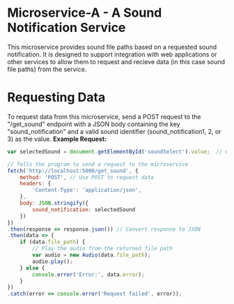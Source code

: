 # Microservice-A - A Sound Notification Service
This microservice provides sound file paths based on a requested sound notification. It is designed to support integration with web applications or other services to allow them to request and recieve data (in this case sound file paths) from the service.
# Requesting Data
To request data from this microservice, send a POST request to the "/get_sound" endpoint with a JSON body containing the key "sound_notification" and a valid sound identifier (sound_notification1, 2, or 3) as the value.
**Example Request:**

```JavaScript
var selectedSound = document.getElementById('soundSelect').value;  // Get the selected sound option

// Tells the program to send a request to the microservice
fetch('http://localhost:5000/get_sound', {
    method: 'POST', // Use POST to request data
    headers: {
        'Content-Type': 'application/json',
    },
    body: JSON.stringify({ 
        sound_notification: selectedSound 
    })
})
.then(response => response.json()) // Convert response to JSON
.then(data => {
    if (data.file_path) {
        // Play the audio from the returned file path
        var audio = new Audio(data.file_path);
        audio.play();
    } else {
        console.error('Error:', data.error);
    }
})
.catch(error => console.error('Request failed', error));
